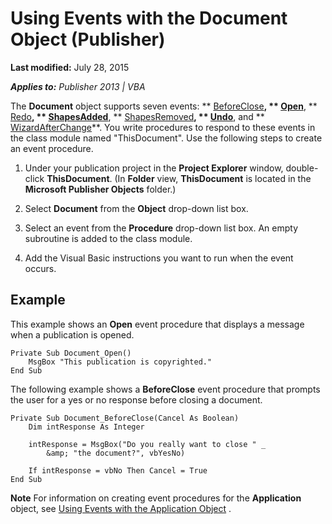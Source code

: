 
# Using Events with the Document Object (Publisher)

 **Last modified:** July 28, 2015

 _**Applies to:** Publisher 2013 | VBA_

The  **Document** object supports seven events: ** [BeforeClose](d40e36b6-fea7-a9d5-0c88-55197983b888.md)**,  ** [Open](43108d1d-d101-8a07-943e-c9b8dbadcbfd.md)**,  ** [Redo](c00db13d-1c03-2536-8923-bd7d9393fee2.md)**,  ** [ShapesAdded](f6573f7c-56fa-1efa-9dba-39cde3859cc0.md)**,  ** [ShapesRemoved](e2a67359-5673-2c72-e1fc-e3e3a3b564f9.md)**,  ** [Undo](9789e469-dc84-a0b7-ffe0-405d4e7ad861.md)**, and  ** [WizardAfterChange](c4ec0950-3a58-1f29-b35f-35db9d87f330.md)**. You write procedures to respond to these events in the class module named "ThisDocument". Use the following steps to create an event procedure.


1. Under your publication project in the  **Project Explorer** window, double-click **ThisDocument**. (In  **Folder** view, **ThisDocument** is located in the **Microsoft Publisher Objects** folder.)
    
2. Select  **Document** from the **Object** drop-down list box.
    
3. Select an event from the  **Procedure** drop-down list box. An empty subroutine is added to the class module.
    
4. Add the Visual Basic instructions you want to run when the event occurs.
    

## Example

This example shows an  **Open** event procedure that displays a message when a publication is opened.


```
Private Sub Document_Open() 
    MsgBox "This publication is copyrighted." 
End Sub
```

The following example shows a  **BeforeClose** event procedure that prompts the user for a yes or no response before closing a document.




```
Private Sub Document_BeforeClose(Cancel As Boolean) 
    Dim intResponse As Integer 
 
    intResponse = MsgBox("Do you really want to close " _ 
        &amp; "the document?", vbYesNo) 
 
    If intResponse = vbNo Then Cancel = True 
End Sub
```


 **Note**  For information on creating event procedures for the  **Application** object, see [Using Events with the Application Object](29b60d3c-3049-2ba9-8688-e46c4323e9ba.md) .

